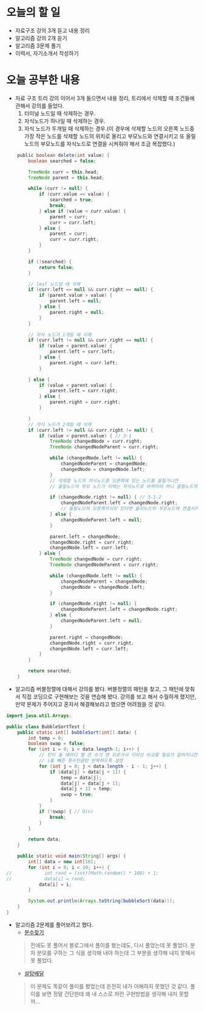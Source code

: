 # 오늘의 할 일
* 자료구조 강의 3개 듣고 내용 정리
* 알고리즘 강의 2개 듣기
* 알고리즘 3문제 풀기
* 이력서, 자기소개서 작성하기

# 오늘 공부한 내용
* 자료 구조 트리 강의 이어서 3개 들으면서 내용 정리, 트리에서 삭제할 때 조건들에 관해서 강의를 들었다.
    1. 터미널 노드일 때 삭제하는 경우.
    2. 자식노드가 하나일 때 삭제하는 경우.
    3. 자식 노드가 두개일 때 삭제하는 경우.(이 경우에 삭제할 노드의 오른쪽 노드중 가장 작은 노드를 삭제할 노드의
    위치로 올리고 부모노드와 연결시키고 또 올릴노드의 부모노드를 자식노드로 연결을 시켜줘야 해서 조금 복잡했다.)
```groovy
    public boolean delete(int value) {
        boolean searched = false;

        TreeNode curr = this.head;
        TreeNode parent = this.head;

        while (curr != null) {
            if (curr.value == value) {
                searched = true;
                break;
            } else if (value < curr.value) {
                parent = curr;
                curr = curr.left;
            } else {
                parent = curr;
                curr = curr.right;
            }
        }

        if (!searched) {
            return false;
        }

        // leaf 노드일 때 삭제
        if (curr.left == null && curr.right == null) {
            if (parent.value > value) {
                parent.left = null;
            } else {
                parent.right = null;
            }
        }

        // 자식 노드가 1개일 때 삭제
        if (curr.left != null && curr.right == null) {
            if (value < parent.value) {
                parent.left = curr.left;
            } else {
                parent.right = curr.left;
            }

        } else {
            if (value < parent.value) {
                parent.left = curr.right;
            } else {
                parent.right = curr.right;
            }

        }
        // 자식 노드가 2개일 때 삭제
        if (curr.left != null && curr.right != null) {
            if (value < parent.value) { // 3-1
                TreeNode changedNode = curr.right;
                TreeNode changedNodeParent = curr.right;

                while (changedNode.left != null) {
                    changedNodeParent = changedNode;
                    changedNode = changedNode.left;
                }
                // 삭제할 노드의 자식노드중 오른쪽에 있는 노드를 올릴거니깐
                // 올릴노드의 부모 노드가 이제는 자식노드로 바뀌어야 하니 올릴노드의 부모노드도 알고 있어야 한다.

                if (changedNode.right != null) { // 3-1-2
                    changedNodeParent.left = changedNode.right;
                    // 올릴노드의 오른쪽자식이 있다면 올리노드의 부모노드에 연결시켜줌
                } else {
                    changedNodeParent.left = null;
                }

                parent.left = changedNode;
                changedNode.right = curr.right;
                changedNode.left = curr.left;
            } else {
                TreeNode changedNode = curr.right;
                TreeNode changedNodeParent = curr.right;

                while (changedNode.left != null) {
                    changedNodeParent = changedNode;
                    changedNode = changedNode.left;
                }

                if (changedNode.right != null) {
                    changedNodeParent.left = changedNode.right;
                } else {
                    changedNodeParent.left = null;
                }

                parent.right = changedNode;
                changedNode.right = curr.right;
                changedNode.left = curr.left;
            }
        }

        return searched;
    }
```
* 알고리즘 버블정렬에 대해서 강의를 봤다. 버블정렬의 패턴을 찾고, 그 패턴에 맞춰서 직접 코딩으로 구현해보는 것을
연습해 봤다. 강의를 보고 해서 수월하게 했지만, 만약 문제가 주어지고 혼자서 해결해보라고 했으면 어려웠을 것 같다.
```java
import java.util.Arrays;

public class BubbleSortTest {
    public static int[] bubbleSort(int[] data) {
        int temp = 0;
        boolean swap = false;
        for (int i = 0; i < data.length-1; i++) {
            // 턴이 돌 때마다 젤 큰 수가 맨 뒤로가서 더이상 비교할 필요가 없어지니깐
            // i를 빼준 횟수만큼만 반복하도록 설정
            for (int j = 0; j < data.length - i - 1; j++) {
                if (data[j] > data[j + 1]) {
                    temp = data[j];
                    data[j] = data[j + 1];
                    data[j + 1] = temp;
                    swap = true;
                }
            }
            if (!swap) { // O(n)
                break;
            }
        }

        return data;
    }

    public static void main(String[] args) {
        int[] data = new int[10];
        for (int i = 0; i < 10; i++) {
//            int rand = (int)(Math.random() * 100) + 1;
//            data[i] = rand;
            data[i] = i;
        }

        System.out.println(Arrays.toString(bubbleSort(data)));
    }
}
``` 
* 알고리즘 2문제를 풀어보려고 했다.
    * [분수찾기](https://www.acmicpc.net/problem/1193)
    > 전에도 못 풀어서 블로그에서 풀이를 봤는데도, 다시 풀었는데 못 풀었다. 분자 분모를 구하는 그 식을 생각해 내야 하는데
    그 부분을 생각해 내지 못해서 못 풀었다.
    * [설탕배달](https://www.acmicpc.net/problem/2839)
    > 이 문제도 똑같이 풀이를 봤었는데 온전히 내가 이해하지 못했던 것 같다. 풀이를 보면 정말 간단한데 왜 내 스스로 저런 구현방법을 생각해 내지 못할까...
 